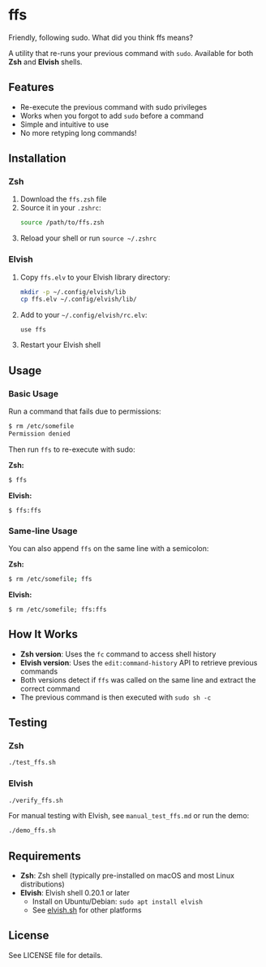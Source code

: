 # ffs
Friendly, following sudo. What did you think ffs means?

A utility that re-runs your previous command with `sudo`. Available for both **Zsh** and **Elvish** shells.

## Features

- Re-execute the previous command with sudo privileges
- Works when you forgot to add `sudo` before a command
- Simple and intuitive to use
- No more retyping long commands!

## Installation

### Zsh

1. Download the `ffs.zsh` file
2. Source it in your `.zshrc`:
   ```bash
   source /path/to/ffs.zsh
   ```
3. Reload your shell or run `source ~/.zshrc`

### Elvish

1. Copy `ffs.elv` to your Elvish library directory:
   ```bash
   mkdir -p ~/.config/elvish/lib
   cp ffs.elv ~/.config/elvish/lib/
   ```
2. Add to your `~/.config/elvish/rc.elv`:
   ```elvish
   use ffs
   ```
3. Restart your Elvish shell

## Usage

### Basic Usage

Run a command that fails due to permissions:
```bash
$ rm /etc/somefile
Permission denied
```

Then run `ffs` to re-execute with sudo:

**Zsh:**
```bash
$ ffs
```

**Elvish:**
```elvish
$ ffs:ffs
```

### Same-line Usage

You can also append `ffs` on the same line with a semicolon:

**Zsh:**
```bash
$ rm /etc/somefile; ffs
```

**Elvish:**
```elvish
$ rm /etc/somefile; ffs:ffs
```

## How It Works

- **Zsh version**: Uses the `fc` command to access shell history
- **Elvish version**: Uses the `edit:command-history` API to retrieve previous commands
- Both versions detect if `ffs` was called on the same line and extract the correct command
- The previous command is then executed with `sudo sh -c`

## Testing

### Zsh
```bash
./test_ffs.sh
```

### Elvish
```bash
./verify_ffs.sh
```

For manual testing with Elvish, see `manual_test_ffs.md` or run the demo:
```bash
./demo_ffs.sh
```

## Requirements

- **Zsh**: Zsh shell (typically pre-installed on macOS and most Linux distributions)
- **Elvish**: Elvish shell 0.20.1 or later
  - Install on Ubuntu/Debian: `sudo apt install elvish`
  - See [elvish.sh](https://elv.sh) for other platforms

## License

See LICENSE file for details.
